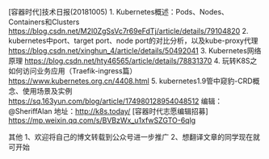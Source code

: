 [容器时代]技术日报(20181005)
	1. Kubernetes概述：Pods、Nodes、Containers和Clusters https://blog.csdn.net/M2l0ZgSsVc7r69eFdTj/article/details/79104820
  2. kubernetes中port、target port、node port的对比分析，以及kube-proxy代理 https://blog.csdn.net/xinghun_4/article/details/50492041
  3. Kubernetes网络原理 https://blog.csdn.net/hty46565/article/details/78831370
  4. 玩转K8S之如何访问业务应用（Traefik-ingress篇） https://www.kubernetes.org.cn/4408.html
  5. kubernetes1.9管中窥豹-CRD概念、使用场景及实例 https://sq.163yun.com/blog/article/174980128954048512
编辑：@SheriffAlan
地址：http://k8s.today/
[容器时代志愿编辑招募] https://mp.weixin.qq.com/s/BVBzWx_u1xfwSZGTO-6qlg

其他
1、欢迎将自己的博文转载到公众号进一步推广
2、想翻译文章的同学现在就可开始
